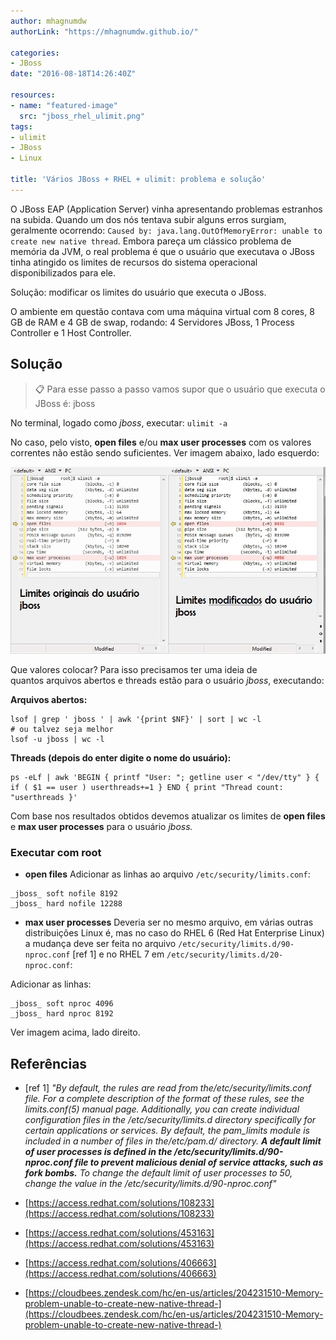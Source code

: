 ```yaml
---
author: mhagnumdw
authorLink: "https://mhagnumdw.github.io/"

categories:
- JBoss
date: "2016-08-18T14:26:40Z"

resources:
- name: "featured-image"
  src: "jboss_rhel_ulimit.png"
tags:
- ulimit
- JBoss
- Linux

title: 'Vários JBoss + RHEL + ulimit: problema e solução'
---
```


O JBoss EAP (Application Server) vinha apresentando problemas estranhos na subida. Quando um dos nós tentava subir alguns erros surgiam, geralmente ocorrendo: `Caused by: java.lang.OutOfMemoryError: unable to create new native thread`. Embora pareça um clássico problema de memória da JVM, o real problema é que o usuário que executava o JBoss tinha atingido os limites de recursos do sistema operacional disponibilizados para ele.

<!--more-->

Solução: modificar os limites do usuário que executa o JBoss.

O ambiente em questão contava com uma máquina virtual com 8 cores, 8 GB de RAM e 4 GB de swap, rodando: 4 Servidores JBoss, 1 Process Controller e 1 Host Controller.

## Solução

> 📋 Para esse passo a passo vamos supor que o usuário que executa o JBoss é: jboss

No terminal, logado como _jboss_, executar: `ulimit -a`

No caso, pelo visto, **open files** e/ou **max user processes** com os valores correntes não estão sendo suficientes. Ver imagem abaixo, lado esquerdo:

![Anexo 2 - Limite original e modificado usuario jboss](anexo-2-limite-original-e-modificado-usuario-jboss1.jpg)

Que valores colocar? Para isso precisamos ter uma ideia de quantos arquivos abertos e threads estão para o usuário _jboss_, executando:

**Arquivos abertos:**

```shell
lsof | grep ' jboss ' | awk '{print $NF}' | sort | wc -l
# ou talvez seja melhor
lsof -u jboss | wc -l
```

**Threads (depois do enter digite o nome do usuário):**

```shell
ps -eLf | awk 'BEGIN { printf "User: "; getline user < "/dev/tty" } { if ( $1 == user ) userthreads+=1 } END { print "Thread count: "userthreads }'
```

Com base nos resultados obtidos devemos atualizar os limites de **open files** e **max user processes** para o usuário _jboss._

### Executar com root

- **open files**
Adicionar as linhas ao arquivo `/etc/security/limits.conf`:

```text
_jboss_ soft nofile 8192
_jboss_ hard nofile 12288
```

- **max user processes**
Deveria ser no mesmo arquivo, em várias outras distribuições Linux é, mas no caso do RHEL 6 (Red Hat Enterprise Linux) a mudança deve ser feita no arquivo `/etc/security/limits.d/90-nproc.conf` \[ref 1\] e no RHEL 7 em `/etc/security/limits.d/20-nproc.conf`:

Adicionar as linhas:

```text
_jboss_ soft nproc 4096
_jboss_ hard nproc 8192
```

Ver imagem acima, lado direito.

## Referências

- \[ref 1\] _"By default, the rules are read from the/etc/security/limits.conf file. For a complete description of the format of these rules, see the limits.conf(5) manual page. Additionally, you can create individual configuration files in the /etc/security/limits.d directory specifically for certain applications or services. By default, the pam_limits module is included in a number of files in the/etc/pam.d/ directory. **A default limit of user processes is defined in the /etc/security/limits.d/90-nproc.conf file to prevent malicious denial of service attacks, such as fork bombs.** To change the default limit of user processes to 50, change the value in the /etc/security/limits.d/90-nproc.conf"_

- [https://access.redhat.com/solutions/108233](https://access.redhat.com/solutions/108233)

- [https://access.redhat.com/solutions/453163](https://access.redhat.com/solutions/453163)

- [https://access.redhat.com/solutions/406663](https://access.redhat.com/solutions/406663)

- [https://cloudbees.zendesk.com/hc/en-us/articles/204231510-Memory-problem-unable-to-create-new-native-thread-](https://cloudbees.zendesk.com/hc/en-us/articles/204231510-Memory-problem-unable-to-create-new-native-thread-)
